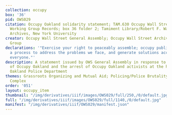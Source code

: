 ```yaml
---
collection: occupy
box: '36'
pid: OWS029
citation: Occupy Oakland solidarity statement; TAM.630 Occupy Wall Street Archives
  Working Group Records; box 36 folder 2; Tamiment Library/Robert F. Wagner Labor
  Archives, New York University
creator: Occupy Wall Street General Assembly; Occupy Wall Street Archives Working
  Group
declarations: '"Exercise your right to peaceably assemble; occupy public space;  create
  a process to address the problems we face, and generate solutions accessible to
  everyone."'
description: A statement issued by OWS General Assembly in response to the destruction
  of Occupy Oakland and the arrest of Occupy Oakland activists at the hands of the
  Oakland Police Department
themes: Grassroots Organizing and Mutual Aid; Policing/Police Brutality, Prison Industrial
  Complex
order: '051'
layout: occupy_item
thumbnail: "/img/derivatives/iiif/images/OWS029/full/250,/0/default.jpg"
full: "/img/derivatives/iiif/images/OWS029/full/1140,/0/default.jpg"
manifest: "/img/derivatives/iiif/OWS029/manifest.json"
---
```

